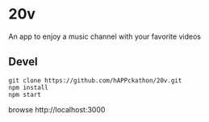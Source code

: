 # 20v
An app to enjoy a music channel with your favorite videos

## Devel

````
git clone https://github.com/hAPPckathon/20v.git
npm install
npm start
````
browse http://localhost:3000
